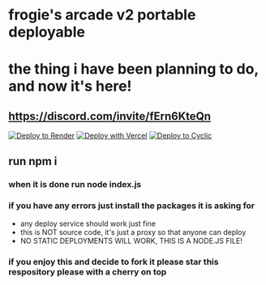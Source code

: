 # frogie's arcade v2 portable deployable

# the thing i have been planning to do, and now it's here!

## https://discord.com/invite/fErn6KteQn

[![Deploy to Render](https://render.com/images/deploy-to-render-button.svg)](https://dashboard.render.com/blueprint/new?repo=https%3A%2F%2Fgithub.com%2FFrogiesArcade%2FFrogiesArcade-v2-Portable)
[![Deploy with Vercel](https://binbashbanana.github.io/deploy-buttons/buttons/remade/vercel.svg)](https://vercel.com/new/pogsysuxs-projects/clone?s=https%3A%2F%2Fgithub.com%2FFrogiesArcade%2FFrogiesArcade-v2-Portable&showOptionalTeamCreation=false)
<a target="_blank" href="https://app.cyclic.sh/api/app/deploy/FrogiesArcade/FrogiesArcade-v2-Portable"><img alt="Deploy to Cyclic" src="https://binbashbanana.github.io/deploy-buttons/buttons/remade/cyclic.svg"></a>


## run npm i

### when it is done run node index.js
### if you have any errors just install the packages it is asking for

- any deploy service should work just fine
- this is NOT source code, it's just a proxy so that anyone can deploy
- NO STATIC DEPLOYMENTS WILL WORK, THIS IS A NODE.JS FILE!


### if you enjoy this and decide to fork it please star this respository please with a cherry on top
